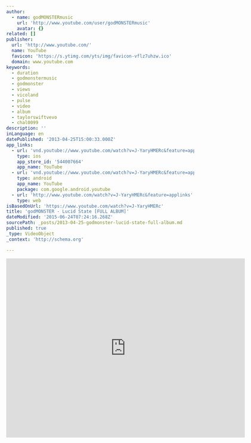 ```yaml
---
author:
  - name: godMONSTERmusic
    url: 'http://www.youtube.com/user/godMONSTERmusic'
    avatar: {}
related: []
publisher:
  url: 'http://www.youtube.com/'
  name: YouTube
  favicon: 'https://s.ytimg.com/yts/img/favicon-vflz7uhzw.ico'
  domain: www.youtube.com
keywords:
  - duration
  - godmonstermusic
  - godmonster
  - views
  - vicoland
  - pulse
  - video
  - album
  - taylorswiftvevo
  - chal0099
description: ''
inLanguage: en
datePublished: '2013-04-25T15:00:33.000Z'
app_links:
  - url: 'vnd.youtube://www.youtube.com/watch?v=J-YaryHMERc&feature=applinks'
    type: ios
    app_store_id: '544007664'
    app_name: YouTube
  - url: 'vnd.youtube://www.youtube.com/watch?v=J-YaryHMERc&feature=applinks'
    type: android
    app_name: YouTube
    package: com.google.android.youtube
  - url: 'http://www.youtube.com/watch?v=J-YaryHMERc&feature=applinks'
    type: web
isBasedOnUrl: 'https://www.youtube.com/watch?v=J-YaryHMERc'
title: 'godMONSTER - Lucid State [FULL ALBUM]'
dateModified: '2015-06-24T07:24:16.268Z'
sourcePath: _posts/2013-04-25-godmonster-lucid-state-full-album.md
published: true
_type: VideoObject
_context: 'http://schema.org'

---
```

<iframe src="https://cdn.embedly.com/widgets/media.html?src=https%3A%2F%2Fwww.youtube.com%2Fembed%2FJ-YaryHMERc%3Ffeature%3Doembed&amp;url=https%3A%2F%2Fwww.youtube.com%2Fwatch%3Fv%3DJ-YaryHMERc&amp;image=https%3A%2F%2Fi.ytimg.com%2Fvi%2FJ-YaryHMERc%2Fhqdefault.jpg&amp;key=b7d04c9b404c499eba89ee7072e1c4f7&amp;type=text%2Fhtml&amp;schema=youtube" width="640" height="480" scrolling="no" frameborder="0" allowfullscreen="allowfullscreen" style=""></iframe>